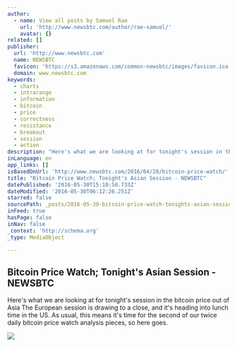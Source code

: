 ```yaml
---
author:
  - name: View all posts by Samuel Rae
    url: 'http://www.newsbtc.com/author/rae-samuel/'
    avatar: {}
related: []
publisher:
  url: 'http://www.newsbtc.com'
  name: NEWSBTC
  favicon: 'https://s3.amazonaws.com/common-newsbtc/images/favicon.ico'
  domain: www.newsbtc.com
keywords:
  - charts
  - intrarange
  - information
  - bitcoin
  - price
  - correctness
  - resistance
  - breakout
  - session
  - action
description: "Here's what we are looking at for tonight's session in the bitcoin price out of Asia The European session is drawing to a close, and it's heading into lunch time in the US. As usual, this means it's time for the second of our twice daily bitcoin price watch analysis pieces, so here goes."
inLanguage: en
app_links: []
isBasedOnUrl: 'http://www.newsbtc.com/2016/04/28/bitcoin-price-watch/'
title: "Bitcoin Price Watch; Tonight's Asian Session - NEWSBTC"
datePublished: '2016-05-30T15:10:50.733Z'
dateModified: '2016-05-30T06:12:26.251Z'
starred: false
sourcePath: _posts/2016-05-30-bitcoin-price-watch-tonights-asian-session-newsbtc.md
inFeed: true
hasPage: false
inNav: false
_context: 'http://schema.org'
_type: MediaObject

---
```

<article style=""><h1>Bitcoin Price Watch; Tonight's Asian Session - NEWSBTC</h1><p>Here's what we are looking at for tonight's session in the bitcoin price out of Asia The European session is drawing to a close, and it's heading into lunch time in the US. As usual, this means it's time for the second of our twice daily bitcoin price watch analysis pieces, so here goes.</p><img src="http://s3.amazonaws.com/main-newsbtc-images/2016/04/28153251/Screen-Shot-2016-04-28-at-16.27.54.png" /></article>